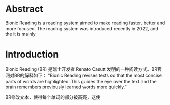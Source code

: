 # Abstract

Bionic Reading is a reading system aimed to make reading faster, better and more focused. The reading system was introduced recently in 2022, and the it is mainly 

# Introduction

Bionic Reading (BR) 是瑞士开发者 Renato Casutt 发明的一种阅读方式。BR官网对BR的解释如下：
“Bionic Reading revises texts so that the most concise parts of words are highlighted. This guides the eye over the text and the brain remembers previously learned words more quickly.”

BR修改文本，使得每个单词的部分被高亮，这使